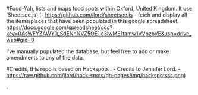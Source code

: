 #Food-Yah, lists and maps food spots within Oxford, United Kingdom. It use 'Sheetsee.js' (- https://github.com/jlord/sheetsee.js - fetch and display all the items/places that have been populated in this google spreadsheet. https://docs.google.com/spreadsheet/ccc?key=0AsWFYZAWY0_SdENhNVZ5OE1lc3lwME1tamw1VVpzbVE&usp=drive_web#gid=0 

I've manually populated the database, but feel free to add or make amendments to any of the data.

#Credits,
 this repo is based on Hackspots . - Credits to Jennifer Lord. - https://raw.github.com/jlord/hack-spots/gh-pages/img/hackspotsss.png)

. 